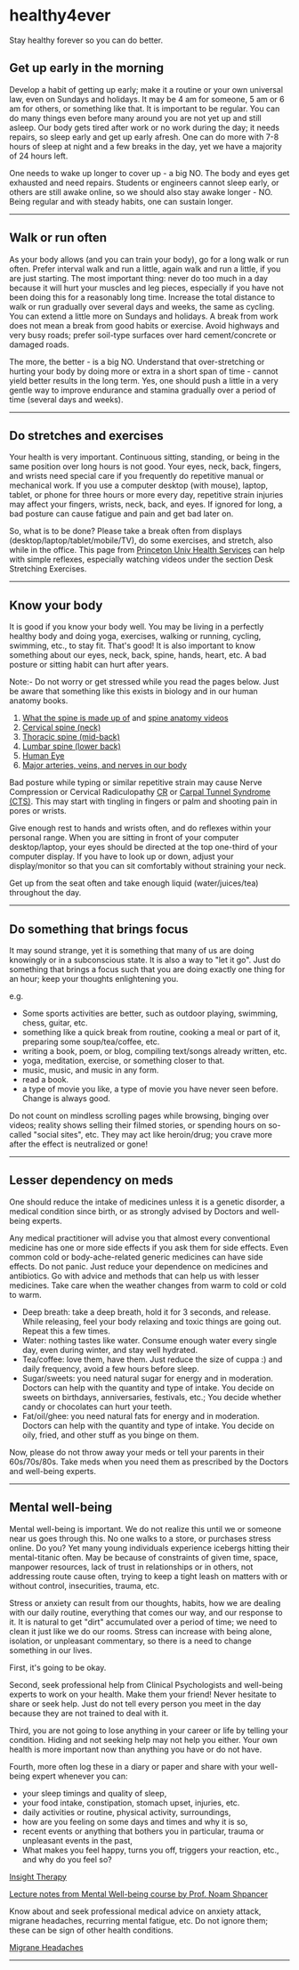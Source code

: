 # healthy4ever
Stay healthy forever so you can do better.  

## Get up early in the morning 

Develop a habit of getting up early; make it a routine or your own universal law, even on Sundays and holidays. It may be 4 am for someone, 5 am or 6 am for others, or something like that. It is important to be regular. You can do many things even before many around you are not yet up and still asleep. Our body gets tired after work or no work during the day; it needs repairs, so sleep early and get up early afresh. One can do more with 7-8 hours of sleep at night and a few breaks in the day, yet we have a majority of 24 hours left.    

One needs to wake up longer to cover up - a big NO. The body and eyes get exhausted and need repairs. Students or engineers cannot sleep early, or others are still awake online, so we should also stay awake longer - NO. Being regular and with steady habits, one can sustain longer.    

----

## Walk or run often  

As your body allows (and you can train your body), go for a long walk or run often. Prefer interval walk and run a little, again walk and run a little, if you are just starting. The most important thing: never do too much in a day because it will hurt your muscles and leg pieces, especially if you have not been doing this for a reasonably long time. Increase the total distance to walk or run gradually over several days and weeks, the same as cycling. You can extend a little more on Sundays and holidays. A break from work does not mean a break from good habits or exercise. Avoid highways and very busy roads; prefer soil-type surfaces over hard cement/concrete or damaged roads.   

The more, the better - is a big NO. Understand that over-stretching or hurting your body by doing more or extra in a short span of time - cannot yield better results in the long term. Yes, one should push a little in a very gentle way to improve endurance and stamina gradually over a period of time (several days and weeks).     

----

## Do stretches and exercises 

Your health is very important. Continuous sitting, standing, or being in the same position over long hours is not good. Your eyes, neck, back, fingers, and wrists need special care if you frequently do repetitive manual or mechanical work. If you use a computer desktop (with mouse), laptop, tablet, or phone for three hours or more every day, repetitive strain injuries may affect your fingers, wrists, neck, back, and eyes. If ignored for long, a bad posture can cause fatigue and pain and get bad later on.    

So, what is to be done? Please take a break often from displays (desktop/laptop/tablet/mobile/TV), do some exercises, and stretch, also while in the office. This page from [Princeton Univ Health Services](https://uhs.princeton.edu/health-resources/ergonomics-computer-use) can help with simple reflexes, especially watching videos under the section Desk Stretching Exercises.    

---- 

## Know your body 

It is good if you know your body well. You may be living in a perfectly healthy body and doing yoga, exercises, walking or running, cycling, swimming, etc., to stay fit. That's good! It is also important to know something about our eyes, neck, back, spine, hands, heart, etc. A bad posture or sitting habit can hurt after years.    

Note:- Do not worry or get stressed while you read the pages below. Just be aware that something like this exists in biology and in our human anatomy books.    

1. [What the spine is made up of](https://www.spineuniverse.com/sites/default/files/imagecache/gallery-large/wysiwyg_imageupload/3998/2020/03/03/segments_spine_labeled_shutterstock_534669922.jpg) and [spine anatomy videos](https://www.spine-health.com/video/cervical-muscle-anatomy-animation)    
2. [Cervical spine (neck)](https://www.spineuniverse.com/anatomy/cervical-spine-anatomy-neck)    
3. [Thoracic spine (mid-back)](https://www.spineuniverse.com/anatomy/thoracic-spine)    
4. [Lumbar spine (lower back)](https://www.spineuniverse.com/anatomy/lumbar-spine)   
5. [Human Eye](https://suryaeye.com/know-your-eyes/)   
6. [Major arteries, veins, and nerves in our body](https://www.kenhub.com/en/library/anatomy/major-arteries-veins-and-nerves-of-the-body)   

Bad posture while typing or similar repetitive strain may cause Nerve Compression or Cervical Radiculopathy [CR](https://www.spineuniverse.com/anatomy/cervical-spine-anatomy-neck) or [Carpal Tunnel Syndrome (CTS)](https://www.ninds.nih.gov/Disorders/Patient-Caregiver-Education/Fact-Sheets/Carpal-Tunnel-Syndrome-Fact-Sheet). This may start with tingling in fingers or palm and shooting pain in pores or wrists.     

Give enough rest to hands and wrists often, and do reflexes within your personal range. When you are sitting in front of your computer desktop/laptop, your eyes should be directed at the top one-third of your computer display. If you have to look up or down, adjust your display/monitor so that you can sit comfortably without straining your neck.     

Get up from the seat often and take enough liquid (water/juices/tea) throughout the day.   

----

## Do something that brings focus 

It may sound strange, yet it is something that many of us are doing knowingly or in a subconscious state. It is also a way to "let it go". Just do something that brings a focus such that you are doing exactly one thing for an hour; keep your thoughts enlightening you.    

e.g. 
- Some sports activities are better, such as outdoor playing, swimming, chess, guitar, etc.    
- something like a quick break from routine, cooking a meal or part of it, preparing some soup/tea/coffee, etc.   
- writing a book, poem, or blog, compiling text/songs already written, etc.   
- yoga, meditation, exercise, or something closer to that.   
- music, music, and music in any form.    
- read a book.    
- a type of movie you like, a type of movie you have never seen before. Change is always good.    

Do not count on mindless scrolling pages while browsing, binging over videos; reality shows selling their filmed stories, or spending hours on so-called "social sites", etc. They may act like heroin/drug; you crave more after the effect is neutralized or gone!     

----

## Lesser dependency on meds 

One should reduce the intake of medicines unless it is a genetic disorder, a medical condition since birth, or as strongly advised by Doctors and well-being experts.    

Any medical practitioner will advise you that almost every conventional medicine has one or more side effects if you ask them for side effects. Even common cold or body-ache-related generic medicines can have side effects. Do not panic. Just reduce your dependence on medicines and antibiotics. Go with advice and methods that can help us with lesser medicines. Take care when the weather changes from warm to cold or cold to warm.     

- Deep breath: take a deep breath, hold it for 3 seconds, and release. While releasing, feel your body relaxing and toxic things are going out. Repeat this a few times.   
- Water: nothing tastes like water. Consume enough water every single day, even during winter, and stay well hydrated.    
- Tea/coffee: love them, have them. Just reduce the size of cuppa :) and daily frequency, avoid a few hours before sleep.     
- Sugar/sweets: you need natural sugar for energy and in moderation. Doctors can help with the quantity and type of intake. You decide on sweets on birthdays, anniversaries, festivals, etc.; You decide whether candy or chocolates can hurt your teeth.     
- Fat/oil/ghee: you need natural fats for energy and in moderation. Doctors can help with the quantity and type of intake. You decide on oily, fried, and other stuff as you binge on them.    

Now, please do not throw away your meds or tell your parents in their 60s/70s/80s. Take meds when you need them as prescribed by the Doctors and well-being experts.    

---- 

## Mental well-being   

Mental well-being is important. We do not realize this until we or someone near us goes through this. No one walks to a store, or purchases stress online. Do you? Yet many young individuals experience icebergs hitting their mental-titanic often. May be because of constraints of given time, space, manpower resources, lack of trust in relationships or in others, not addressing route cause often, trying to keep a tight leash on matters with or without control, insecurities, trauma, etc.      

Stress or anxiety can result from our thoughts, habits, how we are dealing with our daily routine, everything that comes our way, and our response to it. It is natural to get "dirt" accumulated over a period of time; we need to clean it just like we do our rooms. Stress can increase with being alone, isolation, or unpleasant commentary, so there is a need to change something in our lives.    

First, it's going to be okay.    

Second, seek professional help from Clinical Psychologists and well-being experts to work on your health. Make them your friend! Never hesitate to share or seek help. Just do not tell every person you meet in the day because they are not trained to deal with it.      

Third, you are not going to lose anything in your career or life by telling your condition. Hiding and not seeking help may not help you either. Your own health is more important now than anything you have or do not have.     

Fourth, more often log these in a diary or paper and share with your well-being expert whenever you can:   

- your sleep timings and quality of sleep,
- your food intake, constipation, stomach upset, injuries, etc.
- daily activities or routine, physical activity, surroundings,
- how are you feeling on some days and times and why it is so,
- recent events or anything that bothers you in particular, trauma or unpleasant events in the past,
- What makes you feel happy, turns you off, triggers your reaction, etc., and why do you feel so?    

[Insight Therapy](https://www.psychologytoday.com/us/blog/insight-therapy)    

[Lecture notes from Mental Well-being course by Prof. Noam Shpancer](https://drive.google.com/drive/folders/1kZKEVRw--O4XamO5mMPtutcIysscwvy9?usp=sharing)    

Know about and seek professional medical advice on anxiety attack, migrane headaches, recurring mental fatigue, etc. Do not ignore them; these can be sign of other health conditions.     

[Migrane Headaches](https://my.clevelandclinic.org/health/diseases/5005-migraine-headaches)   

---- 
